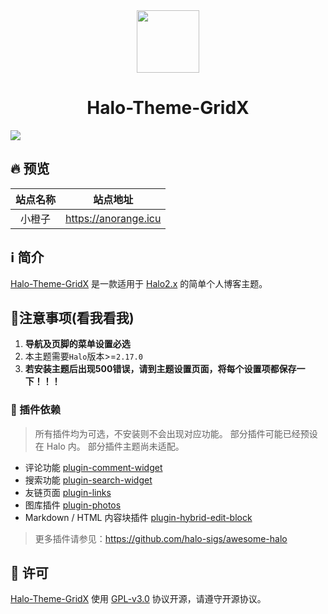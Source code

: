 
<div align="center">
<!-- 主题Logo -->
<img width="100px" src="https://ts1.cn.mm.bing.net/th/id/R-C.040dfd20a00901685af85163ad8506dc?rik=yJ2qlra9Rn0%2fpQ&riu=http%3a%2f%2fwww.kuaipng.com%2fUploads%2fpic%2fw%2f2023%2f04-21%2f138730%2fwater_138730_698_698_.png&ehk=soajL864GImDp2pY3%2btQfQBrRoHvmqXMqZP%2fGVk%2f1Bk%3d&risl=&pid=ImgRaw&r=0">
<!-- 主题名称 -->
<h1>Halo-Theme-GridX</h1>
<!-- 快捷导航 -->
<p align="center">

</p>
</div>

<!-- 主题预览图 -->
![](https://cdn.anorange.icu/blog/screenshot-1720338238655.png-webp)

## 🔥 预览

|  站点名称  |          站点地址           |
|:------:|:-----------------------:|
| 小橙子 | https://anorange.icu |

## ℹ️ 简介

[Halo-Theme-GridX](https://github.com/cyx614997005/halo-theme-gridx)
是一款适用于 [Halo2.x](https://github.com/halo-dev/halo) 的简单个人博客主题。

## 🚨注意事项(看我看我)

1. **导航及页脚的菜单设置必选**
2. 本主题需要`Halo`版本>=`2.17.0`
3. **若安装主题后出现500错误，请到主题设置页面，将每个设置项都保存一下！！！**

### 🔌 插件依赖

> 所有插件均为可选，不安装则不会出现对应功能。
> 部分插件可能已经预设在 Halo 内。
> 部分插件主题尚未适配。

- 评论功能 [plugin-comment-widget](https://github.com/halo-sigs/plugin-comment-widget/releases)
- 搜索功能 [plugin-search-widget](https://github.com/halo-sigs/plugin-search-widget/releases)
- 友链页面 [plugin-links](https://github.com/halo-sigs/plugin-links)
- 图库插件 [plugin-photos](https://github.com/halo-sigs/plugin-photos)
- Markdown / HTML 内容块插件 [plugin-hybrid-edit-block](https://www.halo.run/store/apps/app-NgHnY)

> 更多插件请参见：https://github.com/halo-sigs/awesome-halo

## 🔐 许可

[Halo-Theme-GridX](https://github.com/cyx614997005/halo-theme-gridx) 使用 [GPL-v3.0](./LICENSE) 协议开源，请遵守开源协议。





